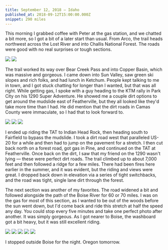 ```yaml
---
title: September 12, 2018 — Idaho
published_at: 2018-09-12T15:00:00.000Z
snippet: 290 miles
---
```


This morning I grabbed coffee with Peter at the gas station, and we chatted a bit more, so I got a bit of a later start than usual. From Arco, the trail heads northwest across the Lost River and into Challis National Forest. The roads were good with no real surprises or tough sections.

![](/img/tat/26/IMG_3319.jpg)
![](/img/tat/26/IMG_3323.jpg)

The trail worked its way over Bear Creek Pass and into Copper Basin, which was massive and gorgeous. I came down into Sun Valley, saw green ski slopes and rich folks, and had lunch in Ketchum. People kept talking to me in town, and I got stuck chatting for longer than I wanted, but that was all right. While getting gas, I spoke with a guy heading to the KTM rally in Park City on his 1290 Super Adventure. He showed me a couple dirt options to get around the mudslide east of Featherville, but they all looked like they'd take more time than I had. He did mention that the dirt roads in Camas County were immaculate, so I had that to look forward to.

![](/img/tat/26/IMG_3341.jpg)
![](/img/tat/26/IMG_3346.jpg)
![](/img/tat/26/IMG_3356.jpg)

I ended up riding the TAT to Indian Head Rock, then heading south to Fairfield to bypass the mudslide. I took a dirt road west that paralleled US-20 for a while and then had to jump on the pavement for a stretch. I then cut back north on a forest road, got gas in Pine, and continued on the TAT at Featherville. Once back on the dirt, I saw that my friend on the 1290 wasn't lying — these were perfect dirt roads. The trail climbed up to about 7,000 feet and then followed a ridge for a few miles. There had been fires here earlier in the summer, and it was evident, but the riding and views were great. I dropped back down in elevation via a series of tight switchbacks, and the road was tight, single lane dirt through the forest.

The next section was another of my favorites. The road widened a bit and followed alongside the path of the Boise River for 60 or 70 miles. I was on the gas for most of this section, as I wanted to be out of the woods before the sun went down, but I'd come back and ride this stretch at half the speed any day. You could stop every five minutes and take one perfect photo after another. It was simply gorgeous. As I got nearer to Boise, the washboard got a bit heavy, but it was still excellent riding.

![](/img/tat/26/IMG_3357.jpg)
![](/img/tat/26/IMG_3359.jpg)
![](/img/tat/26/IMG_3361.jpg)
![](/img/tat/26/IMG_3363.jpg)
![](/img/tat/26/IMG_3364.jpg)

I stopped outside Boise for the night. Oregon tomorrow.
